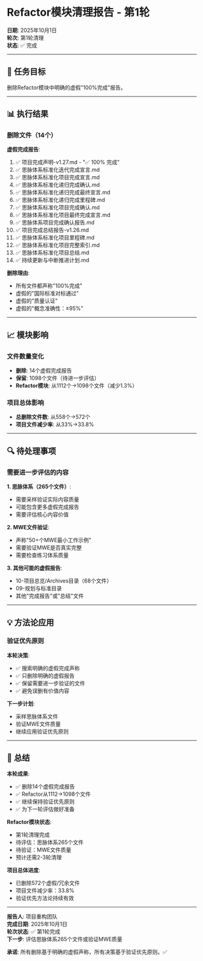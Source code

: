 # Refactor模块清理报告 - 第1轮

**日期**: 2025年10月1日  
**轮次**: 第1轮清理  
**状态**: ✅ 完成

---

## 🎯 任务目标

删除Refactor模块中明确的虚假"100%完成"报告。

---

## 📊 执行结果

### 删除文件（14个）

**虚假完成报告**:

1. ✅ 项目完成声明-v1.27.md - "✅ 100% 完成"
2. ✅ 思脉体系标准化迭代完成宣言.md
3. ✅ 思脉体系标准化项目完成宣言.md
4. ✅ 思脉体系标准化递归完成确认.md
5. ✅ 思脉体系标准化递归完成最终宣言.md
6. ✅ 思脉体系标准化递归完成里程碑.md
7. ✅ 思脉体系标准化项目完成确认.md
8. ✅ 思脉体系标准化项目最终完成宣言.md
9. ✅ 思脉体系项目完成确认报告.md
10. ✅ 项目完成总结报告-v1.26.md
11. ✅ 思脉体系标准化项目里程碑.md
12. ✅ 思脉体系标准化项目完整索引.md
13. ✅ 思脉体系标准化项目总结.md
14. ✅ 持续更新与中断推进计划.md

**删除理由**:

- 所有文件都声称"100%完成"
- 虚假的"国际标准对标通过"
- 虚假的"质量认证"
- 虚假的"概念准确性：≥95%"

---

## 📈 模块影响

### 文件数量变化

- **删除**: 14个虚假完成报告
- **保留**: 1098个文件（待进一步评估）
- **Refactor模块**: 从1112个→1098个文件（减少1.3%）

### 项目总体影响

- **总删除文件数**: 从558个→572个
- **项目文件减少率**: 从33%→33.8%

---

## 🔍 待处理事项

### 需要进一步评估的内容

**1. 思脉体系（265个文件）**:

- 需要采样验证实际内容质量
- 可能包含更多虚假完成报告
- 需要评估核心内容价值

**2. MWE文件验证**:

- 声称"50+个MWE最小工作示例"
- 需要验证MWE是否真实完整
- 需要检查练习体系质量

**3. 其他可能的虚假报告**:

- 10-项目总览/Archives目录（68个文件）
- 09-规划与标准目录
- 其他"完成报告"或"总结"文件

---

## 💡 方法论应用

### 验证优先原则

**本轮决策**:

- ✅ 搜索明确的虚假完成声称
- ✅ 只删除明确的虚假报告
- ✅ 保留需要进一步验证的文件
- ✅ 避免误删有价值内容

**下一步计划**:

- 采样思脉体系文件
- 验证MWE文件质量
- 继续应用验证优先原则

---

## 📝 总结

**本轮成果**:

- ✅ 删除14个虚假完成报告
- ✅ Refactor从1112→1098个文件
- ✅ 继续保持验证优先原则
- ✅ 为下一轮评估做好准备

**Refactor模块状态**:

- 第1轮清理完成
- 待评估：思脉体系265个文件
- 待验证：MWE文件质量
- 预计还需2-3轮清理

**项目总体进度**:

- 已删除572个虚假/冗余文件
- 项目文件减少率：33.8%
- 验证优先方法论持续有效

---

**报告人**: 项目重构团队  
**完成日期**: 2025年10月1日  
**轮次状态**: ✅ 第1轮完成  
**下一步**: 评估思脉体系265个文件或验证MWE质量

**承诺**: 所有删除基于明确的虚假声称，所有决策基于验证优先原则。✅

